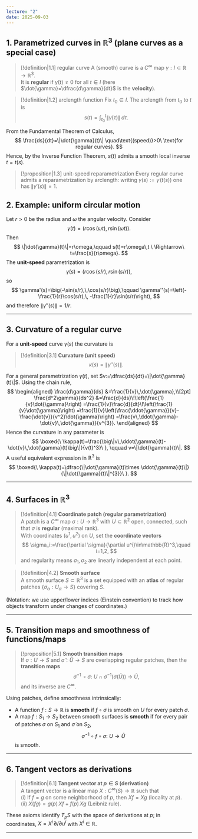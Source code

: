 ```yaml
---
lecture: "2"
date: 2025-09-03
---
```


## 1. Parametrized curves in $\mathbb{R}^3$ (plane curves as a special case)

> [!definition|1.1] regular curve
> A (smooth) curve is a $C^\infty$ map $\gamma:I\subset\mathbb{R}\to\mathbb{R}^3$.  
> It is **regular** if $\dot{\gamma}(t)\neq 0$ for all $t\in I$ (here $\dot{\gamma}=\dfrac{d\gamma}{dt}$ is the **velocity**).

> [!definition|1.2] arclength function
> Fix $t_0\in I$. The arclength from $t_0$ to $t$ is
> $$
> s(t)=\int_{t_0}^{t}\|\dot{\gamma}(\tau)\|\,d\tau.
> $$

From the Fundamental Theorem of Calculus,
$$
\frac{ds}{dt}=\|\dot{\gamma}(t)\| \quad\text{(speed)}>0\ \text{for regular curves}.
$$
Hence, by the Inverse Function Theorem, $s(t)$ admits a smooth local inverse $t=t(s)$.

> [!proposition|1.3] unit-speed reparametrization
> Every regular curve admits a reparametrization by arclength: writing $\gamma(s):=\gamma\!\big(t(s)\big)$ one has $\|\gamma'(s)\|=1$.

## 2. Example: uniform circular motion
Let $r>0$ be the radius and $\omega$ the angular velocity. Consider
$$
\gamma(t)=\big(r\cos(\omega t),\, r\sin(\omega t)\big).
$$
Then
$$
\|\dot{\gamma}(t)\|=r\omega,\qquad
s(t)=r\omega\,t \ \Rightarrow\ t=\frac{s}{r\omega}.
$$
The **unit-speed** parametrization is
$$
\gamma(s)=\big(r\cos(s/r),\, r\sin(s/r)\big),
$$
so
$$
\gamma'(s)=\big(-\sin(s/r),\,\cos(s/r)\big),\qquad
\gamma''(s)=\left(-\frac{1}{r}\cos(s/r),\, -\frac{1}{r}\sin(s/r)\right),
$$
and therefore $\|\gamma''(s)\|=1/r$.

***

## 3. Curvature of a regular curve
For a **unit-speed** curve $\gamma(s)$ the curvature is
> [!definition|3.1]
> **Curvature (unit speed)**  
> $$
> \kappa(s)=\big\|\gamma''(s)\big\|.
> $$

For a general parametrization $\gamma(t)$, set $v:=\dfrac{ds}{dt}=\|\dot{\gamma}(t)\|$. Using the chain rule,
$$
\begin{aligned}
\frac{d\gamma}{ds}
&=\frac{1}{v}\,\dot{\gamma},\\[2pt]
\frac{d^2\gamma}{ds^2}
&=\frac{d}{ds}\!\left(\frac{1}{v}\dot{\gamma}\right)
=\frac{1}{v}\frac{d}{dt}\!\left(\frac{1}{v}\dot{\gamma}\right)
=\frac{1}{v}\left(\frac{\ddot{\gamma}}{v}-\frac{\dot{v}}{v^2}\dot{\gamma}\right)
=\frac{v\,\ddot{\gamma}-\dot{v}\,\dot{\gamma}}{v^{3}}.
\end{aligned}
$$
Hence the curvature in any parameter is
$$
\boxed{\ \kappa(t)=\frac{\big\|v\,\ddot{\gamma}(t)-\dot{v}\,\dot{\gamma}(t)\big\|}{v(t)^3}\ },
\qquad v=\|\dot{\gamma}(t)\|.
$$
A useful equivalent expression in $\mathbb{R}^3$ is
$$
\boxed{\ \kappa(t)=\dfrac{\|\dot{\gamma}(t)\times \ddot{\gamma}(t)\|}{\|\dot{\gamma}(t)\|^{3}}\ }.
$$

***

## 4. Surfaces in $\mathbb{R}^3$

> [!definition|4.1]
> **Coordinate patch (regular parametrization)**  
> A patch is a $C^\infty$ map $\sigma:U\to\mathbb{R}^3$ with $U\subset\mathbb{R}^2$ open, connected, such that $\sigma$ is **regular** (maximal rank).  
> With coordinates $(u^1,u^2)$ on $U$, set the **coordinate vectors**
> $$
> \sigma_i:=\frac{\partial \sigma}{\partial u^i}\in\mathbb{R}^3,\quad i=1,2,
> $$
> and regularity means $\sigma_1,\sigma_2$ are linearly independent at each point.

> [!definition|4.2]
> **Smooth surface**  
> A smooth surface $S\subset\mathbb{R}^3$ is a set equipped with an **atlas** of regular patches $\{\sigma_\alpha:U_\alpha\to S\}$ covering $S$.

(Notation: we use upper/lower indices (Einstein convention) to track how objects transform under changes of coordinates.)

***

## 5. Transition maps and smoothness of functions/maps

> [!proposition|5.1]
> **Smooth transition maps**  
> If $\sigma:U\to S$ and $\tilde{\sigma}:\tilde{U}\to S$ are overlapping regular patches, then the **transition maps**
> $$
> \tilde{\sigma}^{-1}\!\circ \sigma:\ U\cap \sigma^{-1}(\tilde{\sigma}(\tilde{U}))\ \longrightarrow\ \tilde{U},
> $$
> and its inverse are $C^\infty$.

Using patches, define smoothness intrinsically:
- A function $f:S\to\mathbb{R}$ is **smooth** if $f\circ\sigma$ is smooth on $U$ for every patch $\sigma$.
- A map $f:S_1\to S_2$ between smooth surfaces is **smooth** if for every pair of patches $\sigma$ on $S_1$ and $\tilde{\sigma}$ on $S_2$,
$$
\tilde{\sigma}^{-1}\circ f\circ \sigma:\ U\to \tilde{U}
$$
is smooth.

***

## 6. Tangent vectors as derivations

> [!definition|6.1]
> **Tangent vector at $p\in S$ (derivation)**  
> A tangent vector is a linear map $X:C^\infty(S)\to\mathbb{R}$ such that  
> (i) If $f=g$ on some neighborhood of $p$, then $Xf=Xg$ (locality at $p$).  
> (ii) $X(fg)=g(p)\,Xf+f(p)\,Xg$ (Leibniz rule).

These axioms identify $T_pS$ with the space of derivations at $p$; in coordinates, $X=X^i\,\partial/\partial u^i$ with $X^i\in\mathbb{R}$.

***